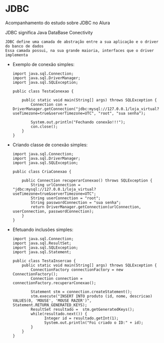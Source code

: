# JDBC

Acompanhamento do estudo sobre JDBC no Alura

JDBC significa Java DataBase Conectivity

    JDBC define uma camada de abstração entre a sua aplicação e o driver do banco de dados
    Essa camada possui, na sua grande maioria, interfaces que o driver implementa


- Exemplo de conexão simples:

      import java.sql.Connection;
      import java.sql.DriverManager;
      import java.sql.SQLException;

      public class TestaConexao {

	      public static void main(String[] args) throws SQLException {
		      Connection con = DriverManager.getConnection("jdbc:mysql://127.0.0.1/loja_virtual?useTimezone=true&serverTimezone=UTC", "root", "sua senha");

		      System.out.println("Fechando conexão!!!"); 
		      con.close();	
          }
      }

- Criando classe de conexão simples:

      import java.sql.Connection;
      import java.sql.DriverManager;
      import java.sql.SQLException;

      public class CriaConexao {

	      public Connection recuperarConexao() throws SQLException {
		      String urlConnection = 	"jdbc:mysql://127.0.0.1/loja_virtual?useTimezone=true&serverTimezone=UTC";
		      String userConnection = "root";
		      String passwordConnection = "sua senha";
		      return DriverManager.getConnection(urlConnection, userConnection, passwordConnection); 
	      }
      }

- Efetuando inclusões simples:

      import java.sql.Connection;
      import java.sql.ResultSet;
      import java.sql.SQLException;
      import java.sql.Statement;

      public class TestaInsercao {
          public static void main(String[] args) throws SQLException {
	          ConnectionFactory connectionFactory = new ConnectionFactory();
	          Connection connection = connectionFactory.recuperarConexao(); 
		
	          Statement stm = connection.createStatement();
	          stm.execute("INSERT INTO produto (id, nome, descricao) VALUES(0, 'MOUSE', 'MOUSE RAZER')", Statement.RETURN_GENERATED_KEYS);
	          ResultSet resultado =  stm.getGeneratedKeys();
	          while(resultado.next()) {
	                Integer id = resultado.getInt(1);
	                System.out.println("Foi criado o ID:" + id);
	          }        
	      } 
      }	
